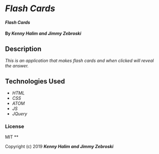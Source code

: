# _Flash Cards_

#### _Flash Cards_

#### By _**Kenny Halim and Jimmy Zebroski**_

## Description

_This is an application that makes flash cards and when clicked will reveal the answer._


## Technologies Used

* _HTML_
* _CSS_
* _ATOM_
* _JS_
* _JQuery_

### License
MIT
**

Copyright (c) 2019 **_Kenny Halim and Jimmy Zebroski_**
